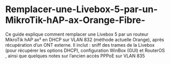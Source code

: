 # Remplacer-une-Livebox-5-par-un-MikroTik-hAP-ax-Orange-Fibre-
Ce guide explique comment remplacer une Livebox 5 par un routeur MikroTik hAP ax² en DHCP sur VLAN 832 (méthode actuelle Orange), après récupération d’un ONT externe. Il inclut : sniff des trames de la Livebox (pour récupérer les options DHCP), configuration WinBox (GUI) et RouterOS , ainsi que quelques notes sur l’ancien accès PPPoE sur VLAN 835
